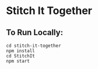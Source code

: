 # Stitch It Together

## To Run Locally:
```
cd stitch-it-together
npm install
cd StitchIt
npm start
```